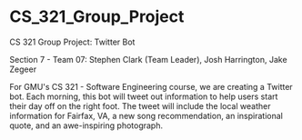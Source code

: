 # CS_321_Group_Project
CS 321 Group Project: Twitter Bot

Section 7 - Team 07: Stephen Clark (Team Leader), Josh Harrington, Jake Zegeer

For GMU's CS 321 - Software Engineering course, we are creating a Twitter bot. Each morning, this bot will tweet out information to help users start their day off on the right foot. The tweet will include the local weather information for Fairfax, VA, a new song recommendation, an inspirational quote, and an awe-inspiring photograph.
